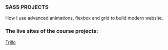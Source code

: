 ### SASS PROJECTS

How I use advanced animations, flexbox and grid to build modern website.

### The live sites of the course projects:

[Trillo](https://trillo.qianweiyin.com)
